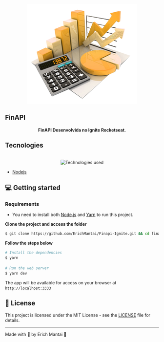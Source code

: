 <div align="center">
  <img src="github/finapi.png" alt="Api logo" style = "heigth: 20rem">
</div>

## FinAPI

<h4 align="center">
  FinAPI Desenvolvida no Ignite Rocketseat.
</h4>

## Tecnologies

<div align="center">
  <br />
  <img src="public/nodejs.png" alt="Technologies used" style= "heigth: 20rem">
</div>

- [Nodejs](https://nodejs.org/)

## 💻 Getting started

### Requirements

- You need to install both [Node.js](https://nodejs.org/en/download/) and [Yarn](https://yarnpkg.com/) to run this project.

**Clone the project and access the folder**

```bash
$ git clone https://github.com/ErichMantai/Finapi-Ignite.git && cd finapi
```

**Follow the steps below**

```bash
# Install the dependencies
$ yarn

# Run the web server
$ yarn dev
```

The app will be available for access on your browser at `http://localhost:3333`

## 📝 License

This project is licensed under the MIT License - see the [LICENSE](LICENSE) file for details.

---

Made with 💜 by Erich Mantai 👋

